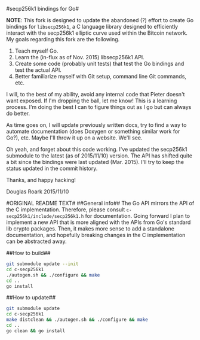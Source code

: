 #secp256k1 bindings for Go#

**NOTE**: This fork is designed to update the abandoned (?) effort to
create Go bindings for `libsecp256k1`, a C language library designed to
efficiently interact with the secp256k1 elliptic curve used within the
Bitcoin network. My goals regarding this fork are the following.

1. Teach myself Go.
2. Learn the (in-flux as of Nov. 2015) libsecp256k1 API.
3. Create some code (probably unit tests) that test the Go bindings and
test the actual API.
4. Better familiarize myself with Git setup, command line Git commands,
etc.

I will, to the best of my ability, avoid any internal code that Pieter
doesn't want exposed. If I'm dropping the ball, let me know! This is a
learning process. I'm doing the best I can to figure things out as I go
but can always do better.

As time goes on, I will update previously written docs, try to find a
way to automate documentation (does Doxygen or something similar work
for Go?), etc. Maybe I'll throw it up on a website. We'll see.

Oh yeah, and forget about this code working. I've updated the secp256k1
submodule to the latest (as of 2015/11/10) version. The API has shifted
quite a bit since the bindings were last updated (Mar. 2015). I'll try
to keep the status updated in the commit history.

Thanks, and happy hacking!

Douglas Roark
2015/11/10

#ORIGINAL README TEXT#
##General info##
The Go API mirrors the API of the C implementation. Therefore,
please consult `c-secp256k1/include/secp256k1.h` for documentation.
Going forward I plan to implement a new API that is more aligned
with the APIs from Go's standard lib crypto packages. Then, it makes
more sense to add a standalone documentation, and hopefully breaking
changes in the C implementation can be abstracted away.

##How to build##
```bash
git submodule update --init
cd c-secp256k1
./autogen.sh && ./configure && make
cd ..
go install
```

##How to update##
```bash
git submodule update
cd c-secp256k1
make distclean && ./autogen.sh && ./configure && make
cd ..
go clean && go install
